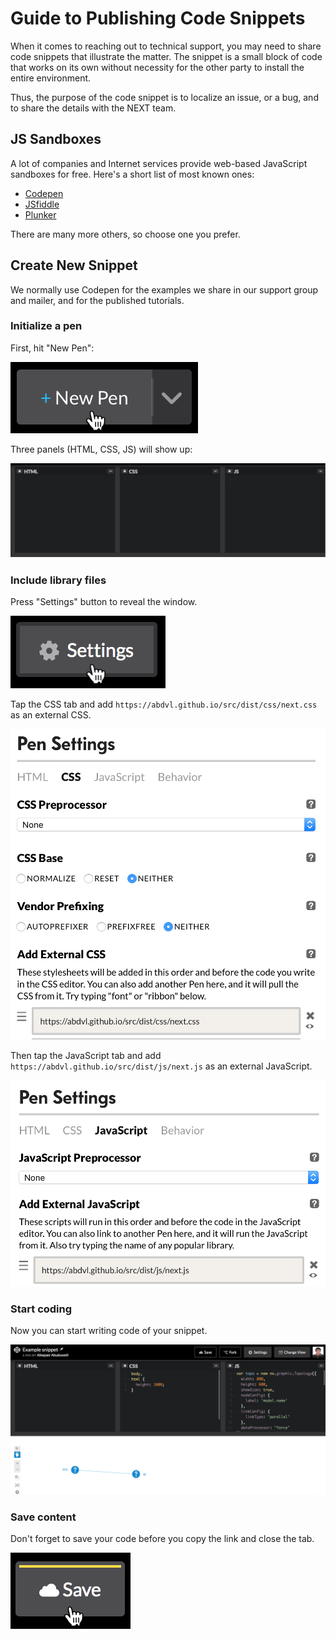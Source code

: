# Guide to Publishing Code Snippets

When it comes to reaching out to technical support, you may need to share code snippets that illustrate the matter. The snippet is a small block of code that works on its own without necessity for the other party to install the entire environment.

Thus, the purpose of the code snippet is to localize an issue, or a bug, and to share the details with the NEXT team.

## JS Sandboxes
A lot of companies and Internet services provide web-based JavaScript sandboxes for free. Here's a short list of most known ones:

* [Codepen](http://codepen.io)
* [JSfiddle](https://jsfiddle.net)
* [Plunker](http://plnkr.co)

There are many more others, so choose one you prefer. 

## Create New Snippet
We normally use Codepen for the examples we share in our support group and mailer, and for the published tutorials.

### Initialize a pen
First, hit "New Pen":

![](../images/code-snippet-publishing-guide/new-pen.png)

Three panels (HTML, CSS, JS) will show up:

![](../images/code-snippet-publishing-guide/codepen-panels.png)

### Include library files
Press "Settings" button to reveal the window.

![](../images/code-snippet-publishing-guide/press-settings.png)

Tap the CSS tab and add ```https://abdvl.github.io/src/dist/css/next.css``` as an external CSS.

![](../images/code-snippet-publishing-guide/external-css.png)

Then tap the JavaScript tab and add ```https://abdvl.github.io/src/dist/js/next.js``` as an external JavaScript.

![](../images/code-snippet-publishing-guide/external-js.png)

### Start coding
Now you can start writing code of your snippet.

![](../images/code-snippet-publishing-guide/result.png)

### Save content
Don't forget to save your code before you copy the link and close the tab.

![](../images/code-snippet-publishing-guide/save-pen.png)

